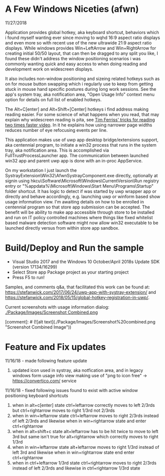 ﻿# A Few Windows Niceties (afwn) 
11/27/2018

Application provides global hotkey, aka keyboard shortcut, behaviors which i found myself wanting ever since moving to wqhd 16:9 aspect ratio displays and even more so with recent use of the new ultrawide 21:9 aspect ratio displays. While windows provides Win+LeftArrow and Win+RightArrow for creating initial 50/50 layout, that can then be dragged to any split you like, I found these didn't address the window positioning scenarios i was commonly wanting quick and easy access to when doing reading and development work on widescreen displays. 

It also includes non-window positioning and sizeing related hotkeys such as on for mouse button swapping which i regularly use to keep from getting stuck in mouse hand specific postures during long work sessions. See the app's system tray, aka notification area, "Open Usage Info" context menu option for details on full list of enabled hotkeys.

The Alt+C[enter] and Alt+Shift+[Center] hotkeys i find address making reading easier.  For some science of what happens when you read, that may explain why widescreen reading is pita, see [Tim Ferriss' tricks for reading two times faster video](https://www.youtube.com/watch?v=CZU6G8EMUE4).  In it he explains how using narrower page widths reduces number of eye refocusing events per line.

This application makes use of uwp app desktop bridge/extensions support, aka centennial program, to initiate a win32 process that runs in the system tray, aka notification area. This is accomplished via FullTrustProcessLauncher app. The communication between launched win32 app and parent uwp app is done with an in-proc AppService.

On my workstation I just launch the SystrayExtension\Win32\AfwnSystrayComponent.exe directly, optionally at signin using hkcu\Software\Microsoft\Windows\CurrentVersion\Run registry entry or "%appdata%\Microsoft\Windows\Start Menu\Programs\Startup" folder shortcut. It has logic to detect if was started by uwp wrapper app or directly and behave accordingly, e.g. launching uwp or winform based show usage information view. I'm awaiting details on how to be enrolled in centennial program so that store app submission can be accepted. The benefit will be ability to make app accessible through store to be installed and run on IT policy controlled machines where things like fixed whitelist based malware detection software might now allow win32 executable to be launched directly versus from within store app sandbox.  
  
# Build/Deploy and Run the sample
 - Visual Studio 2017 and the Windows 10 October/April 2018s Update SDK (version 17134/16299)
 - Select Store app Package project as your starting project
 - Press F5 to run!
  
Samples, and comments q&a, that facilitated this work can be found at: https://stefanwick.com/2017/06/24/uwp-app-with-systray-extension/ and https://stefanwick.com/2018/05/15/global-hotkey-registration-in-uwp/.  
  
Current screenshots with usage information dialog: [./Package/Images/Screenshot Combined.png](./Package/Images/Screenshot%20combined.png)  

[comment]: # (![alt text](./Package/Images/Screenshot%20combined.png "Screenshot Combined Image"\))

# Feature and Fix updates
11/16/18 - made following feature update
1. updated icon used in systray, aka notfication area, and in legacy windows form usage info view making use of "png to icon free" -> https://convertico.com/ service
  
11/16/18 - fixed following issues found to exist with active window positioning keyboard shortcuts
1. when in alt+c[enter] state ctrl+leftarrow correctly moves to left 2/3rds but ctrl+rightarrow moves to right 1/3rd not 2/3rds
2. when in win+leftarrow state ctrl+leftarrow moves to right 2/3rds instead of left 2/3rds and likewise when in win+rightarrow state and enter ctrl+rightarrow
3. when in alt+shift+c state alt+leftarrow has to be hit twice to move to left 3rd but same isn't true for alt+rightarrow which correctly moves to right 1/3rd
4. when in win+leftarrow state alt+leftarrow moves to right 1/3rd instead of left 3rd and likewise when in win+rightarrow state end enter ctrl+rightarrow
5. when in ctrl+leftarrow 1/3rd state ctrl+rightarrow moves to right 2/3rds instead of left 2/3rds and likewise in ctrl+rightarrow 1/3rd state
